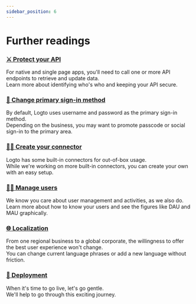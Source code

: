 ```yaml
---
sidebar_position: 6
---
```


# Further readings

### [⚔️ Protect your API](../../recipes/protect-your-api/README.md)

For native and single page apps, you'll need to call one or more API endpoints to retrieve and update data.<br/>
Learn more about identifying who's who and keeping your API secure.

### [🛵 Change primary sign-in method](../../recipes/customize-sie/configure-sign-in-methods.md)

By default, Logto uses username and password as the primary sign-in method.<br/>
Depending on the business, you may want to promote passcode or social sign-in to the primary area.

### [🧑‍🔬 Create your connector](../../recipes/create-your-connector/README.md)

Logto has some built-in connectors for out-of-box usage.<br/>
While we're working on more built-in connectors, you can create your own with an easy setup.

### [🧑‍🚀 Manage users](../../recipes/manage-users/README.md)

We know you care about user management and activities, as we also do.<br/>
Learn more about how to know your users and see the figures like DAU and MAU graphically.
### [🌐 Localization](../../recipes/localization/README.md)

From one regional business to a global corporate, the willingness to offer the best user experience won't change.<br/>
You can change current language phrases or add a new language without friction.

### [🚀 Deployment](../../recipes/deployment/README.md)

When it's time to go live, let's go gentle. <br/>
We'll help to go through this exciting journey.

